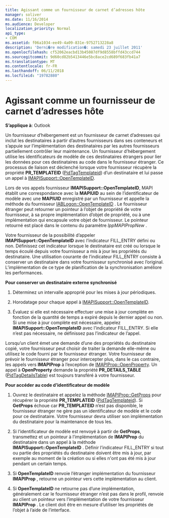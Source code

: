 ```yaml
---
title: Agissant comme un fournisseur de carnet d’adresses hôte
manager: soliver
ms.date: 11/16/2014
ms.audience: Developer
localization_priority: Normal
api_type:
- COM
ms.assetid: f06a1034-ee49-4a09-831e-9752713228a8
description: 'Derni�re modification�: samedi 23 juillet 2011'
ms.openlocfilehash: cf52062eacbd13b45087df9d8558bffd43ccd744
ms.sourcegitcommit: 9d60cd82b5413446e5bc8ace2cd689f683fb41a7
ms.translationtype: MT
ms.contentlocale: fr-FR
ms.lasthandoff: 06/11/2018
ms.locfileid: "19782880"
---
```

# <a name="acting-as-a-host-address-book-provider"></a>Agissant comme un fournisseur de carnet d’adresses hôte

  
  
**S’applique à**: Outlook 
  
Un fournisseur d’hébergement est un fournisseur de carnet d’adresses qui inclut les destinataires à partir d’autres fournisseurs dans ses conteneurs et s’appuie sur l’implémentation des destinataires par les autres fournisseurs partiellement contrôler leur maintenance. Un fournisseur d’hébergement utilise les identificateurs de modèle de ces destinataires étrangers pour lier les données pour ces destinataires au code dans le fournisseur étranger. Ce processus de liaison est déclenché lorsque votre fournisseur récupère la propriété **PR_TEMPLATEID** ([PidTagTemplateid](pidtagtemplateid-canonical-property.md)) d’un destinataire et lui passe un appel à [IMAPISupport::OpenTemplateID](imapisupport-opentemplateid.md). 
  
Lors de vos appels fournisseur **IMAPISupport::OpenTemplateID**, MAPI établit une correspondance avec la **MAPIUID** au sein de l’identificateur de modèle avec une **MAPIUID** enregistré par un fournisseur et appelle la méthode du fournisseur [IABLogon::OpenTemplateID](iablogon-opentemplateid.md) . Le fournisseur étranger peut retourner un pointeur à l’objet de propriété de votre fournisseur, à sa propre implémentation d’objet de propriété, ou à une implémentation qui encapsule votre objet de fournisseur. Le pointeur retourné est placé dans le contenu du paramètre _lppMAPIPropNew_ . 
  
Votre fournisseur de la possibilité d’appeler **IMAPISupport::OpenTemplateID** avec l’indicateur FILL_ENTRY défini ou non. Définissez cet indicateur lorsque le destinataire est créé ou lorsque le temps écoulé depuis votre fournisseur a mis à jour les propriétés du destinataire. Une utilisation courante de l’indicateur FILL_ENTRY consiste à conserver un destinataire dans votre fournisseur synchronisé avec l’original. L’implémentation de ce type de planification de la synchronisation améliore les performances. 
  
 **Pour conserver un destinataire externe synchronisé**
  
1. Déterminez un intervalle approprié pour les mises à jour périodiques. 
    
2. Horodatage pour chaque appel à [IMAPISupport::OpenTemplateID](imapisupport-opentemplateid.md). 
    
3. Évaluez si elle est nécessaire effectuer une mise à jour complète en fonction de la quantité de temps a expiré depuis le dernier appel ou non. Si une mise à jour complète est nécessaire, appelez **IMAPISupport::OpenTemplateID** avec l’indicateur FILL_ENTRY. Si elle n’est pas nécessaire, ne définissez pas l’indicateur de l’appel. 
    
Lorsqu’un client émet une demande d’une des propriétés du destinataire copié, votre fournisseur peut choisir de traiter la demande elle-même ou utilisez le code fourni par le fournisseur étranger. Votre fournisseur de prévoir le fournisseur étranger pour intercepter plus, dans le cas contraire, les appels vers **IMAPIProp** à l’exception de [IMAPIProp::OpenProperty](imapiprop-openproperty.md). Un appel à **OpenProperty** demande la propriété **PR_DETAILS_TABLE** ([PidTagDetailsTable](pidtagdetailstable-canonical-property.md)) est toujours transféré à votre fournisseur.
  
 **Pour accéder au code d’identificateur de modèle**
  
1. Ouvrez le destinataire et appelez la méthode [IMAPIProp::GetProps](imapiprop-getprops.md) pour récupérer la propriété **PR_TEMPLATEID** ([PidTagTemplateid](pidtagtemplateid-canonical-property.md)). Si **GetProps** échoue car **PR_TEMPLATEID** n’est pas disponible, le fournisseur étranger ne gère pas un identificateur de modèle et le code pour ce destinataire. Votre fournisseur devra utiliser son implémentation du destinataire pour la maintenance de tous les. 
    
2. Si l’identificateur de modèle est renvoyé à partir de **GetProps**, transmettez et un pointeur à l’implémentation de **IMAPIProp** du destinataire dans un appel à la méthode **IMAPISupport::OpenTemplateID** . Définir l’indicateur FILL_ENTRY si tout ou partie des propriétés du destinataire doivent être mis à jour, par exemple au moment de la création ou si elles n'ont pas été mis à jour pendant un certain temps. 
    
3. Si **OpenTemplateID** renvoie l’étranger implémentation du fournisseur **IMAPIProp** , retourne un pointeur vers cette implémentation au client. 
    
4. Si **OpenTemplateID** ne retourne pas d’une implémentation, généralement car le fournisseur étranger n’est pas dans le profil, renvoie au client un pointeur vers l’implémentation de votre fournisseur **IMAPIProp** . Le client doit être en mesure d’utiliser les propriétés de l’objet à l’aide de l’interface. 
    

